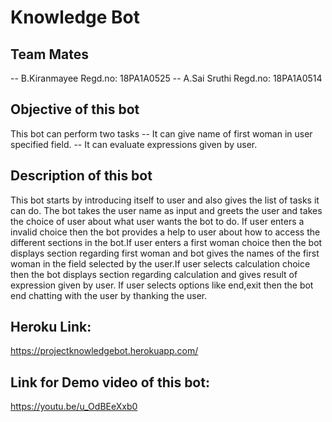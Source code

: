# Knowledge Bot

## Team Mates
-- B.Kiranmayee Regd.no: 18PA1A0525
-- A.Sai Sruthi Regd.no: 18PA1A0514

## Objective of this bot
  This bot can perform two tasks
  -- It can give name of first woman in user specified field.
  -- It can evaluate expressions given by user.
  
## Description of this bot
   This bot starts by introducing itself to user and also gives the list of tasks it can do. The bot takes the user name as input and greets the user and takes the choice of user about what user wants the bot to do. If user enters a invalid choice then the bot provides a help to user about how to access the different sections in the bot.If user enters a first woman  choice then the bot displays section regarding first woman and bot gives the names of the first woman in the field selected by the user.If user selects calculation choice then the bot displays section regarding calculation and gives result of expression given by user. If user selects options like end,exit then the bot end chatting with the user by thanking the user.
   
## Heroku Link:
   https://projectknowledgebot.herokuapp.com/

## Link for Demo video of this bot:
   https://youtu.be/u_OdBEeXxb0
